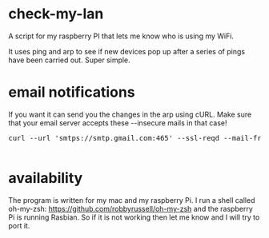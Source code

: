 # check-my-lan
A script for my raspberry PI that lets me know who is using my WiFi.

It uses ping and arp to see if new devices pop up after a series of pings 
have been carried out. Super simple. 

# email notifications
If you want it can send you the changes in the arp using cURL. 
Make sure that your email server accepts these --insecure mails in that case!
<pre>
curl --url 'smtps://smtp.gmail.com:465' --ssl-reqd --mail-from "$RECEIVER_MAIL" --mail-rcpt "$RECEIVER_MAIL" --upload-file file.txt --user "$SENDER_MAIL:$PASSWORD" --insecure 
  </pre>

# availability
The program is written for my mac and my raspberry Pi. 
I run a shell called oh-my-zsh: https://github.com/robbyrussell/oh-my-zsh
and the raspberry Pi is running Rasbian. So if it is not working then let me know and
I will try to port it. 
